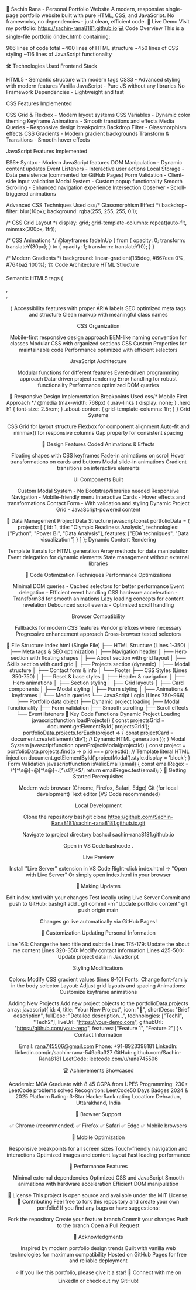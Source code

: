🌟 Sachin Rana - Personal Portfolio Website
A modern, responsive single-page portfolio website built with pure HTML, CSS, and JavaScript. No frameworks, no dependencies - just clean, efficient code.
🚀 Live Demo
Visit my portfolio: https://sachin-rana8181.github.io
💻 Code Overview
This is a single-file portfolio (index.html) containing:

966 lines of code total
~400 lines of HTML structure
~450 lines of CSS styling
~116 lines of JavaScript functionality

🛠️ Technologies Used
Frontend Stack

HTML5 - Semantic structure with modern tags
CSS3 - Advanced styling with modern features
Vanilla JavaScript - Pure JS without any libraries
No Framework Dependencies - Lightweight and fast

CSS Features Implemented

CSS Grid & Flexbox - Modern layout systems
CSS Variables - Dynamic color theming
Keyframe Animations - Smooth transitions and effects
Media Queries - Responsive design breakpoints
Backdrop Filter - Glassmorphism effects
CSS Gradients - Modern gradient backgrounds
Transform & Transitions - Smooth hover effects

JavaScript Features Implemented

ES6+ Syntax - Modern JavaScript features
DOM Manipulation - Dynamic content updates
Event Listeners - Interactive user actions
Local Storage - Data persistence (commented for GitHub Pages)
Form Validation - Client-side input validation
Modal System - Custom popup functionality
Smooth Scrolling - Enhanced navigation experience
Intersection Observer - Scroll-triggered animations

Advanced CSS Techniques Used
css/* Glassmorphism Effect */
backdrop-filter: blur(10px);
background: rgba(255, 255, 255, 0.1);

/* CSS Grid Layout */
display: grid;
grid-template-columns: repeat(auto-fit, minmax(300px, 1fr));

/* CSS Animations */
@keyframes fadeInUp {
    from { opacity: 0; transform: translateY(30px); }
    to { opacity: 1; transform: translateY(0); }
}

/* Modern Gradients */
background: linear-gradient(135deg, #667eea 0%, #764ba2 100%);
🏗️ Code Architecture
HTML Structure

Semantic HTML5 tags (<section>, <nav>, <header>, <footer>)
Accessibility features with proper ARIA labels
SEO optimized meta tags and structure
Clean markup with meaningful class names

CSS Organization

Mobile-first responsive design approach
BEM-like naming convention for classes
Modular CSS with organized sections
CSS Custom Properties for maintainable code
Performance optimized with efficient selectors

JavaScript Architecture

Modular functions for different features
Event-driven programming approach
Data-driven project rendering
Error handling for robust functionality
Performance optimized DOM queries

📱 Responsive Design Implementation
Breakpoints Used
css/* Mobile First Approach */
@media (max-width: 768px) {
    .nav-links { display: none; }
    .hero h1 { font-size: 2.5rem; }
    .about-content { grid-template-columns: 1fr; }
}
Grid Systems

CSS Grid for layout structure
Flexbox for component alignment
Auto-fit and minmax() for responsive columns
Gap property for consistent spacing

🎨 Design Features Coded
Animations & Effects

Floating shapes with CSS keyframes
Fade-in animations on scroll
Hover transformations on cards and buttons
Modal slide-in animations
Gradient transitions on interactive elements

UI Components Built

Custom Modal System - No Bootstrap/libraries needed
Responsive Navigation - Mobile-friendly menu
Interactive Cards - Hover effects and transformations
Contact Form - With validation and styling
Dynamic Project Grid - JavaScript-powered content

💾 Data Management
Project Data Structure
javascriptconst portfolioData = {
    projects: [
        {
            id: 1,
            title: "Olympic Readiness Analysis",
            technologies: ["Python", "Power BI", "Data Analysis"],
            features: ["EDA techniques", "Data visualization"]
        }
    ]
};
Dynamic Content Rendering

Template literals for HTML generation
Array methods for data manipulation
Event delegation for dynamic elements
State management without external libraries

🔧 Code Optimization Techniques
Performance Optimizations

Minimal DOM queries - Cached selectors for better performance
Event delegation - Efficient event handling
CSS hardware acceleration - Transform3d for smooth animations
Lazy loading concepts for content revelation
Debounced scroll events - Optimized scroll handling

Browser Compatibility

Fallbacks for modern CSS features
Vendor prefixes where necessary
Progressive enhancement approach
Cross-browser tested selectors

📁 File Structure
index.html (Single File)
├── HTML Structure (Lines 1-350)
│   ├── Meta tags & SEO optimization
│   ├── Navigation header
│   ├── Hero section with floating shapes
│   ├── About section with grid layout
│   ├── Skills section with card grid
│   ├── Projects section (dynamic)
│   ├── Modal structure
│   ├── Contact form & info
│   └── Footer
├── CSS Styles (Lines 350-750)
│   ├── Reset & base styles
│   ├── Header & navigation
│   ├── Hero animations
│   ├── Section styling
│   ├── Grid layouts
│   ├── Card components
│   ├── Modal styling
│   ├── Form styling
│   ├── Animations & keyframes
│   └── Media queries
└── JavaScript Logic (Lines 750-966)
    ├── Portfolio data object
    ├── Dynamic project loading
    ├── Modal functionality
    ├── Form validation
    ├── Smooth scrolling
    ├── Scroll effects
    └── Event listeners
🧩 Key Code Functions
Dynamic Project Loading
javascriptfunction loadProjects() {
    const projectsGrid = document.getElementById('projectsGrid');
    portfolioData.projects.forEach(project => {
        const projectCard = document.createElement('div');
        // Dynamic HTML generation
    });
}
Modal System
javascriptfunction openProjectModal(projectId) {
    const project = portfolioData.projects.find(p => p.id === projectId);
    // Template literal HTML injection
    document.getElementById('projectModal').style.display = 'block';
}
Form Validation
javascriptfunction isValidEmail(email) {
    const emailRegex = /^[^\s@]+@[^\s@]+\.[^\s@]+$/;
    return emailRegex.test(email);
}
🚀 Getting Started
Prerequisites

Modern web browser (Chrome, Firefox, Safari, Edge)
Git (for local development)
Text editor (VS Code recommended)

Local Development

Clone the repository
bashgit clone https://github.com/Sachin-Rana8181/sachin-rana8181.github.io.git

Navigate to project directory
bashcd sachin-rana8181.github.io

Open in VS Code
bashcode .

Live Preview

Install "Live Server" extension in VS Code
Right-click index.html → "Open with Live Server"
Or simply open index.html in your browser



🔄 Making Updates

Edit index.html with your changes
Test locally using Live Server
Commit and push to GitHub:
bashgit add .
git commit -m "Update portfolio content"
git push origin main

Changes go live automatically via GitHub Pages!

🎨 Customization
Updating Personal Information

Line 163: Change the hero title and subtitle
Lines 175-179: Update the about me content
Lines 320-350: Modify contact information
Lines 425-500: Update project data in JavaScript

Styling Modifications

Colors: Modify CSS gradient values (lines 8-10)
Fonts: Change font-family in the body selector
Layout: Adjust grid layouts and spacing
Animations: Customize keyframe animations

Adding New Projects
Add new project objects to the portfolioData.projects array:
javascript{
    id: 4,
    title: "Your New Project",
    icon: "🎯",
    shortDesc: "Brief description",
    fullDesc: "Detailed description...",
    technologies: ["Tech1", "Tech2"],
    liveUrl: "https://your-demo.com",
    githubUrl: "https://github.com/your-repo",
    features: ["Feature 1", "Feature 2"]
}
📞 Contact Information

Email: rana745506@gmail.com
Phone: +91-8923398181
LinkedIn: linkedin.com/in/sachin-rana-549a6a327
GitHub: github.com/Sachin-Rana8181
LeetCode: leetcode.com/u/rana745506

🏆 Achievements Showcased

Academic: MCA Graduate with 8.45 CGPA from UPES
Programming: 230+ LeetCode problems solved
Recognition: LeetCode50 Days Badges 2024 & 2025
Platform Rating: 3-Star HackerRank rating
Location: Dehradun, Uttarakhand, India

🔧 Browser Support

✅ Chrome (recommended)
✅ Firefox
✅ Safari
✅ Edge
✅ Mobile browsers

📱 Mobile Optimization

Responsive breakpoints for all screen sizes
Touch-friendly navigation and interactions
Optimized images and content layout
Fast loading performance

🎯 Performance Features

Minimal external dependencies
Optimized CSS and JavaScript
Smooth animations with hardware acceleration
Efficient DOM manipulation

📄 License
This project is open source and available under the MIT License.
🤝 Contributing
Feel free to fork this repository and create your own portfolio! If you find any bugs or have suggestions:

Fork the repository
Create your feature branch
Commit your changes
Push to the branch
Open a Pull Request

🙏 Acknowledgments

Inspired by modern portfolio design trends
Built with vanilla web technologies for maximum compatibility
Hosted on GitHub Pages for free and reliable deployment


⭐ If you like this portfolio, please give it a star!
🔗 Connect with me on LinkedIn or check out my GitHub!
